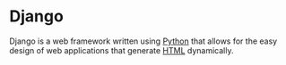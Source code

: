 # Django

Django is a web framework written using [Python](/wiki/Python) that allows for the easy design of web applications that generate [HTML](/wiki/HTML) dynamically.
